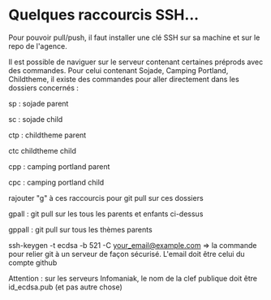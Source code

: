 # Quelques raccourcis SSH...

Pour pouvoir pull/push, il faut installer une clé SSH sur sa machine et sur le repo de l'agence.&#x20;

Il est possible de naviguer sur le serveur contenant certaines préprods avec des commandes. Pour celui contenant Sojade, Camping Portland, Childtheme, il existe des commandes pour aller directement dans les dossiers concernés :&#x20;

sp : sojade parent

sc : sojade child

ctp : childtheme parent

ctc childtheme child

cpp : camping portland parent

cpc : camping portland child

rajouter "g" à ces raccourcis pour git pull sur ces dossiers

gpall : git pull sur les tous les parents et enfants ci-dessus

gppall : git pull sur tous les thèmes parents



ssh-keygen -t ecdsa -b 521 -C [your\_email@example.com](mailto:your\_email@example.com)  => la commande pour relier git à un serveur de façon sécurisé. L'email doit être celui du compte github

Attention : sur les serveurs Infomaniak, le nom de la clef publique doit être id\_ecdsa.pub (et pas autre chose)



